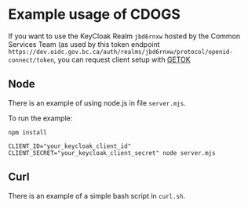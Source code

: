 # Example usage of CDOGS

If you want to use the KeyCloak Realm `jbd6rnxw` hosted by the Common Services Team (as used by this token endpoint `https://dev.oidc.gov.bc.ca/auth/realms/jbd6rnxw/protocol/openid-connect/token`, you can request client setup with [GETOK](https://getok.nrs.gov.bc.ca/app/about)

## Node

There is an example of using node.js in file `server.mjs`.

To run the example:

```
npm install
```

```
CLIENT_ID="your_keycloak_client_id" CLIENT_SECRET="your_keycloak_client_secret" node server.mjs
```

## Curl

There is an example of a simple bash script in `curl.sh`.
